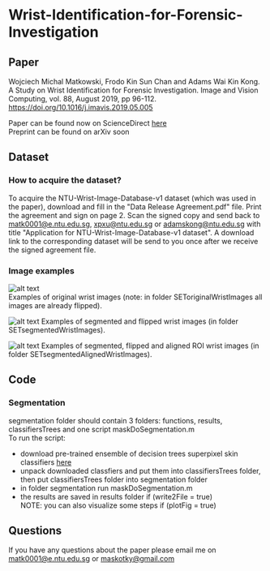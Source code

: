 # Wrist-Identification-for-Forensic-Investigation

## Paper
Wojciech Michal Matkowski, Frodo Kin Sun Chan and Adams Wai Kin Kong. A Study on Wrist Identification for Forensic Investigation. Image and Vision Computing, vol. 88, August 2019, pp 96-112. https://doi.org/10.1016/j.imavis.2019.05.005

Paper can be found now on ScienceDirect [here](https://www.sciencedirect.com/science/article/pii/S0262885619300733)\
Preprint can be found on arXiv soon

## Dataset
### How to acquire the dataset?
To acquire the NTU-Wrist-Image-Database-v1 dataset (which was used in the paper), download and fill in the "Data Release Agreement.pdf" file. Print the agreement and sign on page 2. Scan the signed copy and send back to matk0001@e.ntu.edu.sg, xpxu@ntu.edu.sg or adamskong@ntu.edu.sg with title "Application for NTU-Wrist-Image-Database-v1 dataset". A download link to the corresponding dataset will be send to you once after we receive the signed agreement file.

### Image examples
![alt text](https://github.com/matkowski-voy/Wrist-Identification-for-Forensic-Investigation/blob/master/originalImages.png)\
Examples of original wrist images (note: in folder SEToriginalWristImages all images are already flipped). 

![alt text](https://github.com/matkowski-voy/Wrist-Identification-for-Forensic-Investigation/blob/master/segmentedImages.png)
Examples of segmented and flipped wrist images (in folder SETsegmentedWristImages). 

![alt text](https://github.com/matkowski-voy/Wrist-Identification-for-Forensic-Investigation/blob/master/segmentedROIImages.png)
Examples of segmented, flipped and aligned ROI wrist images (in folder SETsegmentedAlignedWristImages). 

## Code

### Segmentation
segmentation folder should contain 3 folders: functions, results, classifiersTrees and one script maskDoSegmentation.m\
To run the script:
- download pre-trained ensemble of decision trees superpixel skin classifiers [here](https://www.dropbox.com/s/zjkgms09zcf9eik/classifiersTrees.zip?dl=0)
- unpack downloaded classfiers and put them into classifiersTrees folder, then put classifiersTrees folder into segmentation folder
- in folder segmentation run maskDoSegmentation.m
- the results are saved in results folder if (write2File = true)\
NOTE: you can also visualize some steps if (plotFig = true)

## Questions
If you have any questions about the paper please email me on matk0001@e.ntu.edu.sg or maskotky@gmail.com
